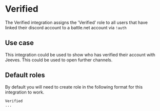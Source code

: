 # Verified

The Verified integration assigns the 'Verified' role to all users that have linked their discord account to a battle.net account via `!auth`

## Use case

This integration could be used to show who has verified their account with Jeeves. This could be used to open further channels.
## Default roles

By default you will need to create role in the following format for this integration to work.
```
Verified
...
```
